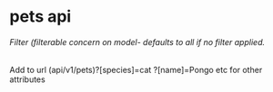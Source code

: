 # pets api

###### Filter (filterable concern on model- defaults to all if no filter applied.

Add to url (api/v1/pets)?[species]=cat ?[name]=Pongo etc for other attributes

